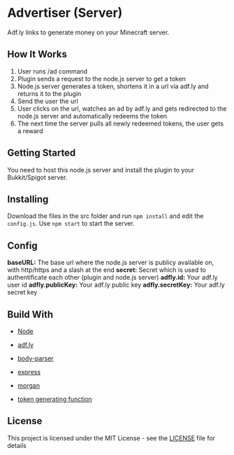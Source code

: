 # Advertiser (Server)

Adf.ly links to generate money on your Minecraft server.

## How It Works

1. User runs /ad command
2. Plugin sends a request to the node.js server to get a token
3. Node.js server generates a token, shortens it in a url via adf.ly and returns it to the plugin
4. Send the user the url
5. User clicks on the url, watches an ad by adf.ly and gets redirected to the node.js server and automatically redeems the token
6. The next time the server pulls all newly redeemed tokens, the user gets a reward

## Getting Started

You need to host this node.js server and install the plugin to your Bukkit/Spigot server.

## Installing

Download the files in the src folder and run `npm install` and edit the `config.js`. Use `npm start` to start the server.

## Config

**baseURL:** The base url where the node.js server is publicy available on, with http/https and a slash at the end
**secret:** Secret which is used to authentificate each other (plugin and node.js server)
**adfly.id:** Your adf.ly user id
**adfly.publicKey:** Your adf.ly public key
**adfly.secretKey:** Your adf.ly secret key

## Build With

* [Node](https://nodejs.org)

* [adf.ly](https://www.npmjs.com/package/adf.ly)
* [body-parser](https://www.npmjs.com/package/body-parser)
* [express](https://www.npmjs.com/package/express)
* [morgan](https://www.npmjs.com/package/morgan)
* [token generating function](https://stackoverflow.com/a/46874407)

## License

This project is licensed under the MIT License - see the [LICENSE](LICENSE) file for details
